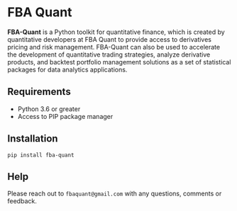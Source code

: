 # FBA Quant

**FBA-Quant** is a Python toolkit for quantitative finance, which is created by quantitative developers at FBA Quant to provide access to derivatives pricing and risk management. FBA-Quant can also be used to accelerate the development of quantitative trading strategies, analyze derivative products, and backtest portfolio management solutions as a set of statistical packages for data analytics applications.

## Requirements

* Python 3.6 or greater
* Access to PIP package manager

## Installation

```
pip install fba-quant
```

## Help

Please reach out to `fbaquant@gmail.com` with any questions, comments or feedback.
